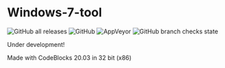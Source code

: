 # Windows-7-tool
![GitHub all releases](https://img.shields.io/github/downloads/simon89032/Windows-7-tool/total?style=flat-square)
![GitHub](https://img.shields.io/github/license/simon89032/Windows-7-tool)
![AppVeyor](https://img.shields.io/appveyor/build/simon89032/Windows-7-tool)
![GitHub branch checks state](https://img.shields.io/github/checks-status/simon89032/Windows-7-tool/main)

Under development! 

Made with CodeBlocks 20.03 in 32 bit (x86) 
